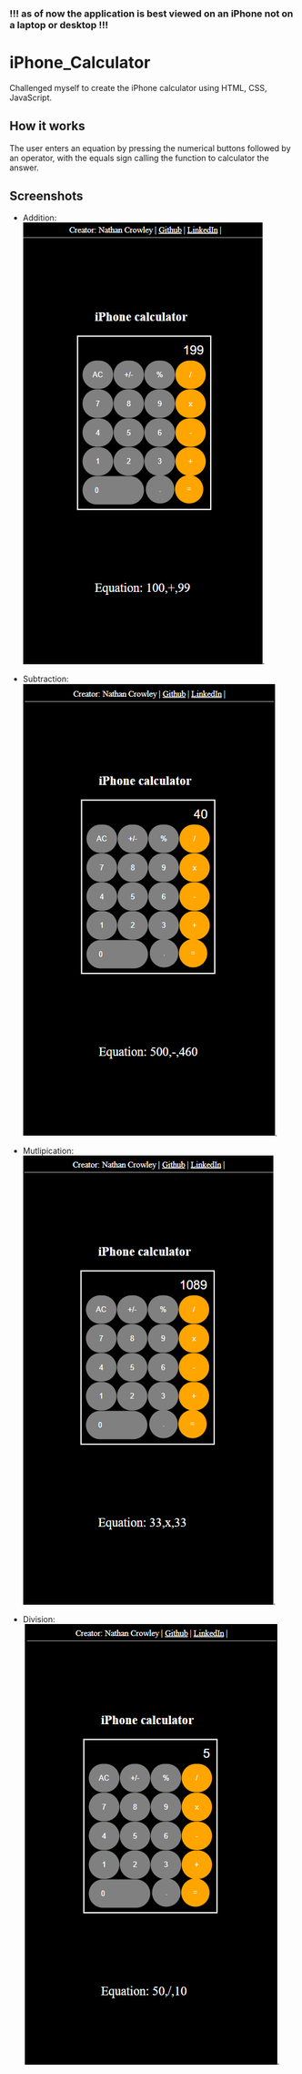 ### !!! as of now the application is best viewed on an iPhone not on a laptop or desktop !!!
# iPhone_Calculator
Challenged myself to create the iPhone calculator using HTML, CSS, JavaScript. 

## How it works
The user enters an equation by pressing the numerical buttons followed by an operator, with the equals sign calling the function to calculator the answer.

## Screenshots
- Addition: ![Screenshot of application demonstrating Addiiton example](/Project_Screenshots/iphone_calculator_ADD_screenshot.png "Addition Example").

- Subtraction: ![Screenshot of application demonstrating Subtraction example](/Project_Screenshots/iphone_calculator_MINUS_screenshot.png "SubTraction Example").

- Mutlipication: ![Screenshot of application demonstrating Multiplication example](/Project_Screenshots/iphone_calculator_MULTIPLY_screenshot.png "Multiplication Example").

- Division: ![Screenshot of application demonstrating Division example](/Project_Screenshots/iphone_calculator_DIVIDE_screenshot.png "Division Example").
